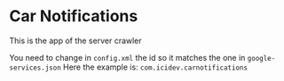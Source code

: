 # Car Notifications

This is the app of the server crawler

You need to change in `config.xml` the id so it matches the one in `google-services.json`
Here the example is: `com.icidev.carnotifications`